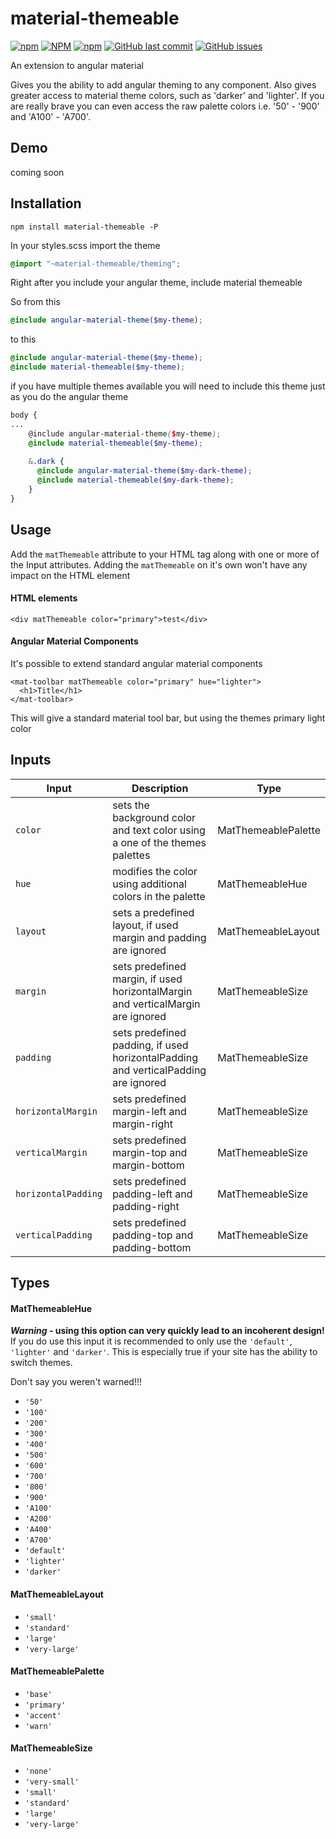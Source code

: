 # material-themeable
[![npm](https://img.shields.io/npm/v/material-themeable?style=for-the-badge)](https://www.npmjs.com/package/material-themeable)
[![NPM](https://img.shields.io/npm/l/material-themeable?style=for-the-badge)](https://www.npmjs.com/package/material-themeable)
[![npm](https://img.shields.io/npm/dm/material-themeable?style=for-the-badge)](https://www.npmjs.com/package/material-themeable)
[![GitHub last commit](https://img.shields.io/github/last-commit/SigInTheHead/material-themeable?style=for-the-badge)](https://github.com/SigInTheHead/material-themeable)
[![GitHub issues](https://img.shields.io/github/issues/SigInTheHead/material-themeable?style=for-the-badge)](https://github.com/SigInTheHead/material-themeable/issues)

An extension to angular material

Gives you the ability to add angular theming to any component. Also gives greater access to material theme colors, such
as 'darker' and 'lighter'. If you are really brave you can even access the raw palette colors i.e. '50' - '900' and
'A100' - 'A700'.

## Demo
coming soon

## Installation
```shell script
npm install material-themeable -P
```

In your styles.scss
import the theme
```scss
@import "~material-themeable/theming";
```

Right after you include your angular theme, include material themeable

So from this
```scss
@include angular-material-theme($my-theme);
```

to this
```scss
@include angular-material-theme($my-theme);
@include material-themeable($my-theme);
```
if you have multiple themes available you will need to include this theme just as you do the angular theme
```scss
body {
...
    @include angular-material-theme($my-theme);
    @include material-themeable($my-theme);
    
    &.dark {
      @include angular-material-theme($my-dark-theme);
      @include material-themeable($my-dark-theme);
    }
}
```

## Usage

Add the `matThemeable` attribute to your HTML tag along with one or more of the Input attributes. 
Adding the `matThemeable` on it's own won't have any impact on the HTML element

#### HTML elements
```angular2html
<div matThemeable color="primary">test</div>
```

#### Angular Material Components
It's possible to extend standard angular material components
```angular2html
<mat-toolbar matThemeable color="primary" hue="lighter">
  <h1>Title</h1>
</mat-toolbar>
```
This will give a standard material tool bar, but using the themes primary light color


## Inputs
| Input | Description | Type |
|---|---|---|
| `color` | sets the background color and text color using a one of the themes palettes | MatThemeablePalette |
| `hue` | modifies the color using additional colors in the palette | MatThemeableHue |
| `layout` | sets a predefined layout, if used margin and padding are ignored | MatThemeableLayout |
| `margin` | sets predefined margin, if used horizontalMargin and verticalMargin are ignored | MatThemeableSize |
| `padding` | sets predefined padding, if used horizontalPadding and verticalPadding are ignored | MatThemeableSize |
| `horizontalMargin` | sets predefined margin-left and margin-right | MatThemeableSize |
| `verticalMargin` | sets predefined margin-top and margin-bottom | MatThemeableSize |
| `horizontalPadding` | sets predefined padding-left and padding-right | MatThemeableSize |
| `verticalPadding` | sets predefined padding-top and padding-bottom | MatThemeableSize |

## Types
#### MatThemeableHue
__*Warning* - using this option can very quickly lead to an incoherent design!__ If you do use this input it is recommended to
only use the `'default'`, `'lighter'` and `'darker'`. This is especially true if your site has the ability to switch
themes.

Don't say you weren't warned!!!
 - `'50'`
 - `'100'`
 - `'200'`
 - `'300'`
 - `'400'`
 - `'500'`
 - `'600'`
 - `'700'`
 - `'800'`
 - `'900'`
 - `'A100'`
 - `'A200'`
 - `'A400'`
 - `'A700'`
 - `'default'`
 - `'lighter'`
 - `'darker'`
 
 #### MatThemeableLayout
  - `'small'`
  - `'standard'`
  - `'large'`
  - `'very-large'`

#### MatThemeablePalette
 - `'base'`
 - `'primary'`
 - `'accent'`
 - `'warn'`
 
 #### MatThemeableSize
  - `'none'`
  - `'very-small'`
  - `'small'`
  - `'standard'`
  - `'large'`
  - `'very-large'`
